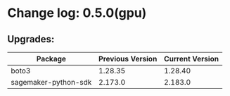 # Change log: 0.5.0(gpu)

## Upgrades: 

Package | Previous Version | Current Version
---|---|---
boto3|1.28.35|1.28.40
sagemaker-python-sdk|2.173.0|2.183.0
